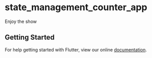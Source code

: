 # state_management_counter_app

Enjoy the show

## Getting Started

For help getting started with Flutter, view our online
[documentation](https://flutter.io/).

